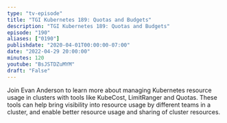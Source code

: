 ```yaml
---
type: "tv-episode"
title: "TGI Kubernetes 189: Quotas and Budgets"
description: "TGI Kubernetes 189: Quotas and Budgets"
episode: "190"
aliases: ["0190"]
publishdate: "2020-04-01T00:00:00-07:00"
date: "2022-04-29 20:00:00"
minutes: 120
youtube: "BsJSTDZuMYM"
draft: "False"
---
```


Join Evan Anderson to learn more about managing Kubernetes resource usage in clusters with tools like KubeCost, LimitRanger and Quotas. These tools can help bring visibility into resource usage by different teams in a cluster, and enable better resource usage and sharing of cluster resources.